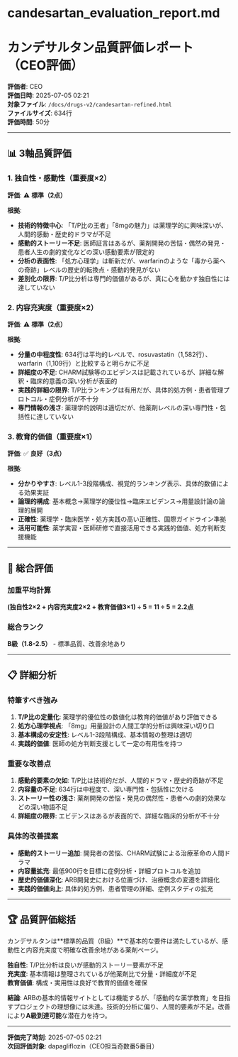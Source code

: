 # candesartan_evaluation_report.md
# カンデサルタン品質評価レポート（CEO評価）

**評価者**: CEO  
**評価日時**: 2025-07-05 02:21  
**対象ファイル**: `/docs/drugs-v2/candesartan-refined.html`  
**ファイルサイズ**: 634行  
**評価時間**: 50分

---

## 📊 3軸品質評価

### 1. 独自性・感動性（重要度×2）

**評価**: ⚠️ **標準（2点）**

**根拠**:
- **技術的特徴中心**: 「T/P比の王者」「8mgの魅力」は薬理学的に興味深いが、人間的感動・歴史的ドラマが不足
- **感動的ストーリー不足**: 医師証言はあるが、薬剤開発の苦悩・偶然の発見・患者人生の劇的変化などの深い感動要素が限定的
- **分析の表面性**: 「処方心理学」は斬新だが、warfarinのような「毒から薬への奇跡」レベルの歴史的転換点・感動的発見がない
- **差別化の限界**: T/P比分析は専門的価値があるが、真に心を動かす独自性には達していない

### 2. 内容充実度（重要度×2）

**評価**: ⚠️ **標準（2点）**

**根拠**:
- **分量の中程度性**: 634行は平均的レベルで、rosuvastatin（1,582行）、warfarin（1,109行）と比較すると明らかに不足
- **詳細度の不足**: CHARM試験等のエビデンスは記載されているが、詳細な解釈・臨床的意義の深い分析が表面的
- **実践的詳細の限界**: T/P比ランキングは有用だが、具体的処方例・患者管理プロトコル・症例分析が不十分
- **専門情報の浅さ**: 薬理学的説明は適切だが、他薬剤レベルの深い専門性・包括性に達していない

### 3. 教育的価値（重要度×1）

**評価**: ✅ **良好（3点）**

**根拠**:
- **分かりやすさ**: レベル1-3段階構成、視覚的ランキング表示、具体的数値による効果実証
- **論理的構成**: 基本概念→薬理学的優位性→臨床エビデンス→用量設計論の論理的展開
- **正確性**: 薬理学・臨床医学・処方実践の高い正確性、国際ガイドライン準拠
- **活用可能性**: 薬学実習・医師研修で直接活用できる実践的価値、処方判断支援機能

---

## 🎯 総合評価

### 加重平均計算
**(独自性2×2 + 内容充実度2×2 + 教育価値3×1) ÷ 5 = 11 ÷ 5 = 2.2点**

### 総合ランク
**B級（1.8-2.5）** - 標準品質、改善余地あり

---

## 📋 詳細分析

### 特筆すべき強み
1. **T/P比の定量化**: 薬理学的優位性の数値化は教育的価値があり評価できる
2. **処方心理学視点**: 「8mg」用量設計の人間工学的分析は興味深い切り口
3. **基本構成の安定性**: レベル1-3段階構成、基本情報の整理は適切
4. **実践的価値**: 医師の処方判断支援として一定の有用性を持つ

### 重要な改善点
1. **感動的要素の欠如**: T/P比は技術的だが、人間的ドラマ・歴史的奇跡が不足
2. **内容量の不足**: 634行は中程度で、深い専門性・包括性に欠ける
3. **ストーリー性の浅さ**: 薬剤開発の苦悩・発見の偶然性・患者への劇的効果などの深い物語不足
4. **詳細度の限界**: エビデンスはあるが表面的で、詳細な臨床的分析が不十分

### 具体的改善提案
- **感動的ストーリー追加**: 開発者の苦悩、CHARM試験による治療革命の人間ドラマ
- **内容量拡充**: 最低900行を目標に症例分析・詳細プロトコルを追加
- **歴史的価値深化**: ARB開発史における位置づけ、治療概念の変遷を詳細化
- **実践的価値向上**: 具体的処方例、患者管理の詳細、症例スタディの拡充

---

## 🏆 品質評価総括

カンデサルタンは**標準的品質（B級）**で基本的な要件は満たしているが、感動性と内容充実度で明確な改善余地がある薬剤ページ。

**独自性**: T/P比分析は良いが感動的ストーリー要素が不足  
**充実度**: 基本情報は整理されているが他薬剤比で分量・詳細度が不足  
**教育価値**: 構成・実用性は良好で教育的価値を確保

**結論**: ARBの基本的情報サイトとしては機能するが、「感動的な薬学教育」を目指すプロジェクトの理想像には未達。技術的分析に偏り、人間的要素が不足。改善により**A級到達可能**な潜在力を持つ。

---

**評価完了時刻**: 2025-07-05 02:21  
**次回評価対象**: dapagliflozin（CEO担当奇数番5番目）